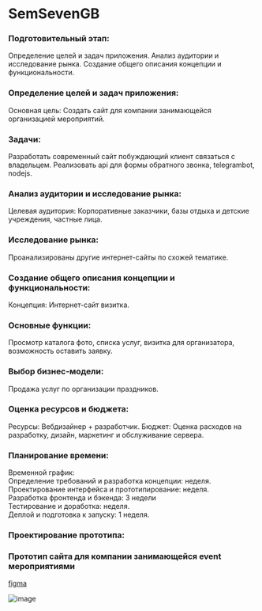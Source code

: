 # SemSevenGB

### Подготовительный этап:

Определение целей и задач приложения.
Анализ аудитории и исследование рынка.
Создание общего описания концепции и функциональности.  

### Определение целей и задач приложения:

Основная цель:
Создать сайт для компании занимающейся организацией мероприятий.  

### Задачи:

Разработать современный сайт побуждающий клиент связаться с владельцем.
Реализовать api для формы обратного звонка, telegrambot, nodejs.  

### Анализ аудитории и исследование рынка:

Целевая аудитория:
Корпоративные заказчики, базы отдыха и детские учреждения, частные лица.  

### Исследование рынка:

Проанализированы другие интернет-сайты по схожей тематике.  

### Создание общего описания концепции и функциональности:  

Концепция:
Интернет-сайт визитка.

### Основные функции:
Просмотр каталога фото, списка услуг, визитка для организатора, возможность оставить заявку.  

### Выбор бизнес-модели:

Продажа услуг по организации праздников.  

### Оценка ресурсов и бюджета:

Ресурсы:
Вебдизайнер + разработчик.
Бюджет:
Оценка расходов на разработку, дизайн, маркетинг и обслуживание сервера.
### Планирование времени:

Временной график:  
Определение требований и разработка концепции: неделя.  
Проектирование интерфейса и прототипирование: неделя.  
Разработка фронтенда и бэкенда: 3 недели  
Тестирование и доработка: неделя.  
Деплой и подготовка к запуску: 1 неделя.  
### Проектирование прототипа:

### Прототип сайта для компании занимающейся event мероприятиями

[figma](https://www.figma.com/file/q9ao12U2GzIp8kWBwKniVy/Untitled?type=design&node-id=0%3A1&mode=design&t=VUYgiaDJqYGh4ozW-1)


![image](https://github.com/ScherbakovM/SemSevenGB/assets/109952823/391262c3-1841-4a47-8ecb-dadc6368c323)
